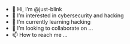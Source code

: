 - 👋 Hi, I’m @just-blink
- 👀 I’m interested in cybersecurity and hacking
- 🌱 I’m currently learning hacking 
- 💞️ I’m looking to collaborate on ...
- 📫 How to reach me ...

<!---
just-blink/just-blink is a ✨ special ✨ repository because its `README.md` (this file) appears on your GitHub profile.
You can click the Preview link to take a look at your changes.
--->
